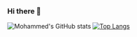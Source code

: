 ### Hi there 👋

<!--
**mmohiesen96/mmohiesen96** is a ✨ _special_ ✨ repository because its `README.md` (this file) appears on your GitHub profile.

Here are some ideas to get you started:

- 🔭 I’m currently working on ...
- 🌱 I’m currently learning ...
- 👯 I’m looking to collaborate on ...
- 🤔 I’m looking for help with ...
- 💬 Ask me about ...
- 📫 How to reach me: ...
- 😄 Pronouns: ...
- ⚡ Fun fact: ...
-->

![Mohammed's GitHub stats](https://github-readme-stats.vercel.app/api?username=mmohiesen96&show_icons=true&theme=chartreuse-dark)
[![Top Langs](https://github-readme-stats.vercel.app/api/top-langs/?username=mmohiesen96)](https://github.com/mmohiesen96/github-readme-stats?theme=chartreuse-dark)

